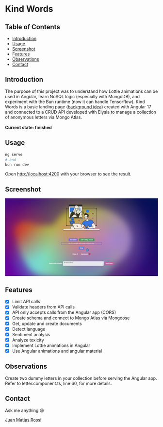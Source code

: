 # Kind Words

## Table of Contents

- [Introduction](#introduction)
- [Usage](#usage)
- [Screenshot](#screenshot)
- [Features](#features)
- [Observations](#bservations)
- [Contact](#contact)

## Introduction

The purpose of this project was to understand how Lottie animations can be used in Angular, learn NoSQL logic (especially with MongoDB), and experiment with the Bun runtime (now it can handle Tensorflow). Kind Words is a basic landing page ([background idea](https://www.youtube.com/watch?v=Ml-B-W91gtw&t=1s)) created with Angular 17 and connected to a CRUD API developed with Elysia to manage a collection of anonymous letters via Mongo Atlas.
<br></br>
<b>Current state: finished</b>

## Usage

```bash
ng serve
# and
bun run dev
```

Open [http://localhost:4200](http://localhost:4200) with your browser to see the result.

## Screenshot

![screenshot](Screenshot.png "Landing page")

## Features

- [x] Limit API calls
- [x] Validate headers from API calls
- [x] API only accepts calls from the Angular app (CORS)
- [x] Create schema and connect to Mongo Atlas via Mongoose
- [x] Get, update and create documents
- [x] Detect language
- [x] Sentiment analysis
- [x] Analyze toxicity
- [x] Implement Lottie animations in Angular
- [x] Use Angular animations and angular material

## Observations

Create two dummy letters in your collection before serving the Angular app. Refer to letter.component.ts, line 60, for more details.

## Contact

Ask me anything :smiley:

[Juan Matias Rossi](https://www.linkedin.com/in/jmrossi6/)
